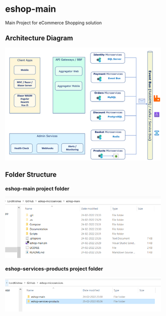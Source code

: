 # eshop-main
Main Project for eCommerce Shopping solution

## Architecture Diagram
![OverAllArchitecture |150x150](./Documentation/Images/OverAllArchitecture.PNG)

## Folder Structure

### eshop-main project folder
![eshop-main project folder |150x150](./Documentation/Images/eshop-main.PNG)

### eshop-services-products project folder
![eshop-services-products project folder |150x150](./Documentation/Images/eshop-services-products.PNG)
